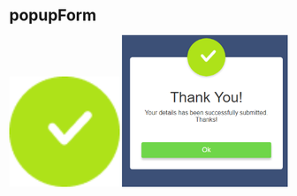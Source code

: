# popupForm
<div align="center">
    <img src="/tick.png" width="200px"</img> 
    <img src="/modal.png" width="300px"</img>
</div>
